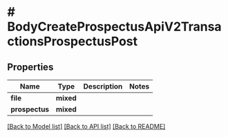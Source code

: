 # # BodyCreateProspectusApiV2TransactionsProspectusPost

## Properties

Name | Type | Description | Notes
------------ | ------------- | ------------- | -------------
**file** | **mixed** |  |
**prospectus** | **mixed** |  |

[[Back to Model list]](../../README.md#models) [[Back to API list]](../../README.md#endpoints) [[Back to README]](../../README.md)
